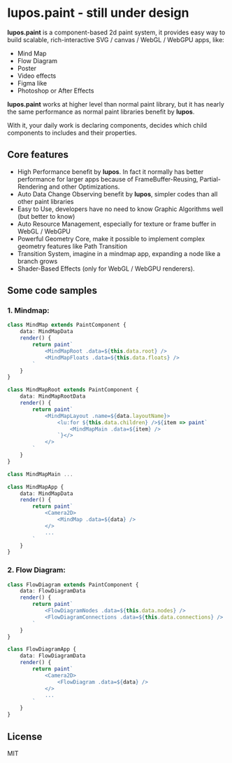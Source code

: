 # lupos.paint - still under design

**lupos.paint** is a component-based 2d paint system, it provides easy way to build scalable, rich-interactive SVG / canvas / WebGL / WebGPU apps, like:

- Mind Map
- Flow Diagram
- Poster
- Video effects
- Figma like
- Photoshop or After Effects

**lupos.paint** works at higher level than normal paint library, but it has nearly the same performance as normal paint libraries benefit by **lupos**.

With it, your daily work is declaring components, decides which child components to includes and their properties.


## Core features

- High Performance benefit by **lupos**. In fact it normally has better performance for larger apps because of FrameBuffer-Reusing, Partial-Rendering and other Optimizations.
- Auto Data Change Observing benefit by **lupos**, simpler codes than all other paint libraries
- Easy to Use, developers have no need to know Graphic Algorithms well (but better to know)
- Auto Resource Management, especially for texture or frame buffer in WebGL / WebGPU
- Powerful Geometry Core, make it possible to implement complex geometry features like Path Transition
- Transition System, imagine in a mindmap app, expanding a node like a branch grows
- Shader-Based Effects (only for WebGL / WebGPU renderers).


## Some code samples

### 1. Mindmap:

```ts
class MindMap extends PaintComponent {
	data: MindMapData
	render() {
		return paint`
			<MindMapRoot .data=${this.data.root} />
			<MindMapFloats .data=${this.data.floats} />
		`
	}
}

class MindMapRoot extends PaintComponent {
	data: MindMapRootData
	render() {
		return paint`
			<MindMapLayout .name=${data.layoutName}>
				<lu:for ${this.data.children} />${item => paint`
					<MindMapMain .data=${item} />
				`}</>
			</>
		`
	}
}

class MindMapMain ...

class MindMapApp {
	data: MindMapData
	render() {
		return paint`
			<Camera2D>
				<MindMap .data=${data} />
			</>
			...
		`
	}
}
```


### 2. Flow Diagram:

```ts
class FlowDiagram extends PaintComponent {
	data: FlowDiagramData
	render() {
		return paint`
			<FlowDiagramNodes .data=${this.data.nodes} />
			<FlowDiagramConnections .data=${this.data.connections} />
		`
	}
}

class FlowDiagramApp {
	data: FlowDiagramData
	render() {
		return paint`
			<Camera2D>
				<FlowDiagram .data=${data} />
			</>
			...
		`
	}
}
```



## License

MIT